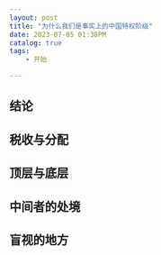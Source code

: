 ```yaml
---
layout: post
title: "为什么我们是事实上的中国特权阶级"
date: 2023-07-05 01:38PM
catalog: true
tags:
    - 开始

---
```




## 结论

## 税收与分配

## 顶层与底层

## 中间者的处境

## 盲视的地方
